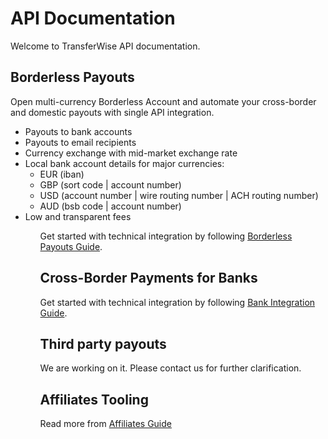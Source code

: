 # API Documentation
Welcome to TransferWise API documentation. 

## Borderless Payouts
Open multi-currency Borderless Account and automate your cross-border and domestic payouts with single API integration.   

<ul>
  <li>Payouts to bank accounts</li>
  <li>Payouts to email recipients</li>
  <li>Currency exchange with mid-market exchange rate</li>
  <li>Local bank account details for major currencies:
    <ul>
      <li>EUR (iban)</li>
      <li>GBP (sort code | account number)</li>
      <li>USD (account number | wire routing number | ACH routing number)</li>
      <li>AUD (bsb code | account number)</li>
    </ul>  
  </li>
  <li>Low and transparent fees</li>
<ul>

Get started with technical integration by following [Borderless Payouts Guide](#borderless-payouts-guide).


## Cross-Border Payments for Banks
Get started with technical integration by following [Bank Integration Guide](#bank-integrations-guide).


## Third party payouts
We are working on it.
Please contact us for further clarification.


## Affiliates Tooling
Read more from [Affiliates Guide](#affiliates-guide)

